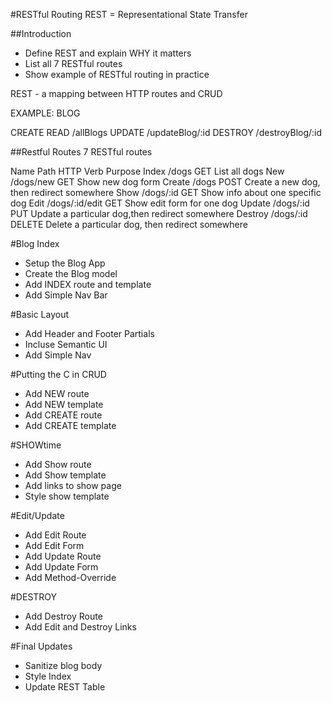 #RESTful Routing
REST = Representational State Transfer

##Introduction
* Define REST and explain WHY it matters
* List all 7 RESTful routes
* Show example of RESTful routing in practice

REST - a mapping between HTTP routes and CRUD

EXAMPLE: BLOG

CREATE
READ    /allBlogs
UPDATE  /updateBlog/:id
DESTROY /destroyBlog/:id

##Restful Routes
7 RESTful routes

Name    Path            HTTP Verb   Purpose
Index   /dogs           GET         List all dogs
New     /dogs/new       GET         Show new dog form
Create  /dogs           POST        Create a new dog, then redirect somewhere
Show    /dogs/:id       GET         Show info about one specific dog
Edit    /dogs/:id/edit  GET         Show edit form for one dog
Update  /dogs/:id       PUT         Update a particular dog,then redirect somewhere
Destroy /dogs/:id       DELETE      Delete a particular dog, then redirect somewhere


#Blog Index
* Setup the Blog App
* Create the Blog model
* Add INDEX route and template
* Add Simple Nav Bar

#Basic Layout
* Add Header and Footer Partials
* Incluse Semantic UI
* Add Simple Nav

#Putting the C in CRUD
* Add NEW route
* Add NEW template
* Add CREATE route
* Add CREATE template

#SHOWtime
* Add Show route
* Add Show template
* Add links to show page
* Style show template

#Edit/Update
* Add Edit Route
* Add Edit Form
* Add Update Route
* Add Update Form
* Add Method-Override

#DESTROY
* Add Destroy Route
* Add Edit and Destroy Links

#Final Updates
* Sanitize blog body
* Style Index
* Update REST Table
